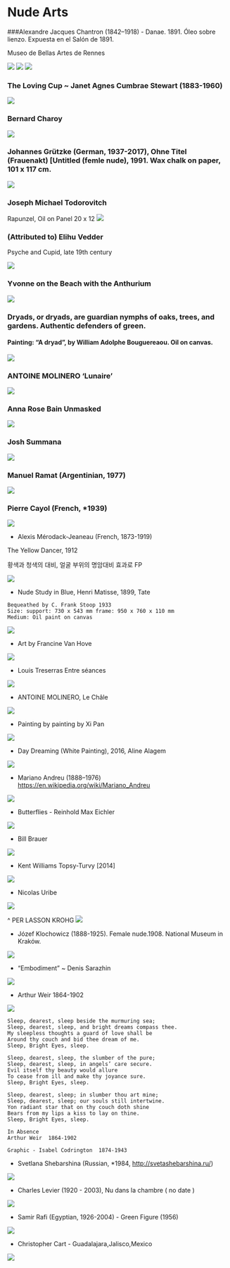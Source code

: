 # Nude Arts





###Alexandre Jacques Chantron  (1842–1918) - Danae.  1891. Óleo sobre lienzo.
Expuesta en el Salón de 1891. 

Museo de Bellas Artes de Rennes 

<img src="https://64.media.tumblr.com/0a00bd2c36160fb9dabebbc39b0e0d9f/0f6fc93200ea3cc8-3c/s540x810/68eaa1d0fad5af4eb98b64e648352fc4e52feac4.jpg">

<img src="https://64.media.tumblr.com/7dad926af5bba1094a18ebb21c806d35/0f6fc93200ea3cc8-7a/s1280x1920/0ef30c26757829111f7284f7b88944376e04228b.jpg">

<img src="https://64.media.tumblr.com/162b0f0fbafa1fe0962d2a6c9b1aa29f/0f6fc93200ea3cc8-49/s2048x3072/8439de5bb9b243f34661a9b75b80bd74413d9134.jpg">


### The Loving Cup ~ Janet Agnes Cumbrae Stewart (1883-1960)
<img src="https://64.media.tumblr.com/474f110c56232447ec8a2ff4a00931fc/5f9b19f4bcb8192d-9f/s500x750/fec73b8fc21fcee91dd997a215d58aee2ee0ff50.jpg">

### Bernard Charoy
<img src="https://64.media.tumblr.com/3f57d67e96d722f83d6a6365ab2544d5/4e5af442b618c940-d5/s1280x1920/a6940da49332b9dc1969d0f12a834872f8f53789.jpg">


### Johannes Grützke (German, 1937-2017), Ohne Titel (Frauenakt) [Untitled (femle nude), 1991. Wax chalk on paper, 101 x 117 cm.
<img src="https://64.media.tumblr.com/5ef332d4676bf940171d0d4a12ab4518/39ad5aa69a4830d0-db/s2048x3072/f4bc445e60538cb3b82fd47437e9f69452b2b79c.jpg">

### Joseph Michael Todorovitch
Rapunzel, Oil on Panel 20 x 12
<img src="https://64.media.tumblr.com/82ec37116c7d4a3477c93b38027e9d59/abff81c5028e3f24-2a/s400x600/0dadfa0b20fe6ff2118c06613c9d3b441f0a9c32.jpg">

### (Attributed to) Elihu Vedder

Psyche and Cupid, late 19th century

<img src="https://64.media.tumblr.com/28b5b8dfd8105aef10edaeb8477a246c/3a79f03a9530e038-9e/s1280x1920/2de713231c8c0286d71133d7a734b17379aa1544.jpg">

### Yvonne on the Beach with the Anthurium
<img src="https://64.media.tumblr.com/70b9b84b2eb942b263aa4e376a9e7900/tumblr_prwksrJA611rftj5po1_1280.jpg">


### Dryads, or dryads, are guardian nymphs of oaks, trees, and gardens. Authentic defenders of green.
#### Painting: “A dryad”, by William Adolphe Bouguereaou. Oil on canvas.
<img src="https://64.media.tumblr.com/b50d7904da442853304883570f2ca5bb/d285dd9c0b38b282-2f/s1280x1920/827bbec39a8897d4ccbcee02a25e98aed309e56b.jpg">


### ANTOINE MOLINERO ‘Lunaire’
<img src="https://64.media.tumblr.com/283c42e3d0a5543f871dbfb22f469651/tumblr_ook1sdZ6vh1w4tdtqo1_640.jpg">

### Anna Rose Bain     Unmasked
<img src="https://64.media.tumblr.com/36fb82fcb668b6bdd55f4a162b81fc90/361c7b1a955af6d1-57/s500x750/f9525190d0c5251e5dec8fba86f7b4ef01c2e14b.jpg">


### Josh Summana
<img src="https://64.media.tumblr.com/6f6c735ec1a872fe9ecd0093008e6d4f/tumblr_paa65kW5GY1u8p1peo1_640.jpg">


### Manuel Ramat (Argentinian, 1977) 
<img src="https://64.media.tumblr.com/ea3ce41c9cca204e95866f05fc47dd04/ec971052a95dfb3d-57/s1280x1920/0d18257714abaf43618556593fbf8c7e5400df8a.jpg">


### Pierre Cayol (French, *1939)
<img src="https://64.media.tumblr.com/dea106c975c4be7ce60be4afe29178fb/f569843f3972b8d5-bb/s500x750/1b036222db7baad34eed3c8bb44c6166e8c3b41b.jpg">


* Alexis Mérodack-Jeaneau (French, 1873-1919)

The Yellow Dancer, 1912

황색과 청색의 대비, 얼굴 부위의 명암대비 효과로 FP

<img src="https://64.media.tumblr.com/fb8ffb2d965bfa542a0974f00a4e7369/6103026b588dcc61-b7/s1280x1920/c5e5c3c10b683207253db87fd7cb7370ca3c5268.jpg">

* Nude Study in Blue, Henri Matisse, 1899, Tate
```
Bequeathed by C. Frank Stoop 1933
Size: support: 730 x 543 mm frame: 950 x 760 x 110 mm
Medium: Oil paint on canvas
```
<img src="https://64.media.tumblr.com/f33c880dca848b7a3143e2436fe33fa2/adeae6ab8a8cadd1-df/s1280x1920/728152784e1f50b5970c4140e9808780078d4947.jpg">

* Art by Francine Van Hove
<img src="https://64.media.tumblr.com/50923e5ec22b641ff1199e447f4343a0/a88ec8f3b90524fb-61/s1280x1920/d33d49d92ae00f9a906df976e5a4c10653f1bec5.jpg">

* Louis Treserras     Entre séances
<img src="https://64.media.tumblr.com/f2e11a17d116423d8c279d7d3dc2be8c/1f3b9cb41312532f-62/s500x750/bf3bfc3ef302c3db89ba19c641edc0a3c71fe2aa.jpg">

* ANTOINE MOLINERO, 
Le Châle
<img src="https://64.media.tumblr.com/5ff8dd9e6d0f5f95275a3a37ef62d864/tumblr_ooiu6rDDJh1w4tdtqo1_1280.jpg">

* Painting by painting by Xi Pan
<img src="https://64.media.tumblr.com/82124601ad3dc63a01aec4ae7f83db68/f50e0c750892b76d-ad/s1280x1920/f3b56c730e307d2d9bdce749bdb60bab47b7fd99.jpg">

* Day Dreaming (White Painting), 2016, Aline Alagem
<img src="https://64.media.tumblr.com/189781063a004593a71f62da0576c099/tumblr_oeg134DPWt1qay2dlo1_640.jpg">

* Mariano Andreu (1888–1976) https://en.wikipedia.org/wiki/Mariano_Andreu
<img src="https://64.media.tumblr.com/244cf153dd59fac873618213921858a0/2ecfbfc8f345f429-b8/s2048x3072/af67ece67954fbb7882e75943187f808e5787210.jpg">

* Butterflies -  Reinhold Max Eichler
<img src="https://64.media.tumblr.com/e7baa091f02de4545233ed63232affc8/25880e3cc2ae752f-ea/s2048x3072/5dde77f4862c58699b6d70f8548067d5cbf1b79e.jpg">

* Bill Brauer
<img src="https://64.media.tumblr.com/bbeac25ae1641ba734fcf3536da3a3ea/26fc049d53621c3a-d0/s500x750/252d401533d9fded2a37485568fd1e3c6b8e1b03.jpg">

* Kent Williams    Topsy-Turvy [2014]
<img src="https://64.media.tumblr.com/1af3cb509d170cd142929fec2678dab6/f704819c8079cf60-76/s1280x1920/f2b05b0f6f23fdf8bea12443b9abb7c95fb65d4f.jpg">

* Nicolas Uribe
<img src="https://64.media.tumblr.com/852ccaa188295e42e6d715cf04f61aaf/tumblr_mshd37V1YL1qitcpbo1_1280.jpg">

^ PER LASSON KROHG
<img src="https://64.media.tumblr.com/c53223d08e30470b57a4d89f8f011194/65194f15e21b29f5-95/s1280x1920/0c2d6fe349296798c950926b2ce1ad284d14cc9f.jpg">

* Józef Klochowicz (1888-1925). Female nude.1908. National Museum in Kraków.
<img src="https://64.media.tumblr.com/0c4263dccc6a827d381a9dc7d5a6b855/f7fd34d049bc3764-f3/s1280x1920/2f17c1b4d34b74051392c9f650736e3bc351e20a.jpg">

* “Embodiment” ~  Denis Sarazhin
<img src="https://64.media.tumblr.com/3bcde1354d3515bbe7aeadfc9756697a/a9379b8560039885-59/s1280x1920/1a09f32f01acc1413c73570a6cc8aa3683d05664.jpg">

* Arthur Weir  1864-1902
<img src="https://64.media.tumblr.com/4d4b79b0b254977355ca42ee6d6a9383/0da5277c1cc90563-df/s2048x3072/e886283860e2f8d9fbb628ea3712984b4533fe40.jpg">

```
Sleep, dearest, sleep beside the murmuring sea;
Sleep, dearest, sleep, and bright dreams compass thee.
My sleepless thoughts a guard of love shall be
Around thy couch and bid thee dream of me.
Sleep, Bright Eyes, sleep.

Sleep, dearest, sleep, the slumber of the pure;
Sleep, dearest, sleep, in angels’ care secure.
Evil itself thy beauty would allure
To cease from ill and make thy joyance sure.
Sleep, Bright Eyes, sleep.

Sleep, dearest, sleep; in slumber thou art mine;
Sleep, dearest, sleep; our souls still intertwine.
Yon radiant star that on thy couch doth shine
Bears from my lips a kiss to lay on thine.
Sleep, Bright Eyes, sleep.

In Absence
Arthur Weir  1864-1902

Graphic - Isabel Codrington  1874-1943
```


* Svetlana Shebarshina (Russian, *1984, http://svetashebarshina.ru/)
<img src="https://64.media.tumblr.com/d31920d569cad7ff4eff3543b44a5c83/tumblr_p5rau9VR3S1rhn4rdo1_1280.jpg">

* Charles Levier (1920 - 2003), Nu dans la chambre ( no date )
<img src="https://64.media.tumblr.com/fd275061deb4a1f35d72add35e2c6dc7/cad8f88bd12a6b59-c3/s500x750/da23535e734ce71aa3d1e472324221625aa0eba2.jpg">

* Samir Rafi (Egyptian, 1926-2004) - Green Figure (1956)
<img src="https://64.media.tumblr.com/ba92fdbf4fc8791f1af891b3f8efef29/4491cd322f7126fb-bc/s1280x1920/548d0924c4f0dc5fcf1cc63291b4e16e296ecfa7.jpg">
  
* Christopher Cart - Guadalajara,Jalisco,Mexico
<img src="https://64.media.tumblr.com/630fe9b9194db47a0f55ce8e69b93506/4df18b722245e638-ca/s500x750/3d03b234e7e0dbc7b36a8287baaa99cd0007055e.jpg">


  
